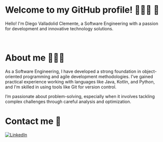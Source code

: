 # Welcome to my GitHub profile! 👨🏻‍💻 :rocket:
Hello! I'm Diego Valladolid Clemente, a Software Engineering with a passion for development and innovative technology solutions.

<br>

# About me 🧑🏻‍💻
As a Software Engineering, I have developed a strong foundation in object-oriented programming and agile development methodologies. I’ve gained practical experience working with languages like Java, Kotlin, and Python, and I'm skilled in using tools like Git for version control.

I’m passionate about problem-solving, especially when it involves tackling complex challenges through careful analysis and optimization.
<br>

# Contact me 📩
[![LinkedIn](https://img.shields.io/badge/LINKEDIN-Diego_Valladolid_Clemente-1877F2?style=for-the-badge&logo=linkedin&logoColor=white)](http://www.linkedin.com/in/diego-valladolid-clemente)

